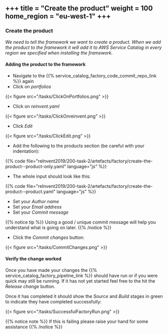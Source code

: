 +++
title = "Create the product"
weight = 100
home_region = "eu-west-1"
+++
---

### Create the product

_We need to tell the framework we want to create a product. When we add the product to the framework it will add it to
AWS Service Catalog in every region we specified when installing the framework._  

#### Adding the product to the framework

- Navigate to the {{% service_catalog_factory_code_commit_repo_link %}} again
- Click on *portfolios*

{{< figure src="/tasks/ClickOnPortfolios.png" >}}

- Click on *reinvent.yaml*

{{< figure src="/tasks/ClickOnreinvent.png" >}}

- Click *Edit*

{{< figure src="/tasks/ClickEdit.png" >}}

- Add the following to the products section (be careful with your indentation):

 {{% code file="reInvent2019/200-task-2/artefacts/factory/create-the-product--product-only.yaml" language="js" %}}
 
- The whole input should look like this:

{{% code file="reInvent2019/200-task-2/artefacts/factory/create-the-product--product.yaml" language="js" %}}
 
- Set your *Author name*
- Set your *Email address*
- Set your *Commit message*

{{% notice tip %}}
Using a good / unique commit message will help you understand what is going on later.
{{% /notice %}}


- Click the *Commit changes* button:

{{< figure src="/tasks/CommitChanges.png" >}}


#### Verify the change worked

Once you have made your changes the {{% service_catalog_factory_pipeline_link %}} should have run or if you were quick 
may still be running.  If it has not yet started feel free to the hit the *Release change* button.

Once it has completed it should show the *Source* and *Build* stages in green to indicate they have completed 
successfully:

{{< figure src="/tasks/SuccessfulFactoryRun.png" >}}

{{% notice note %}}
If this is failing please raise your hand for some assistance
{{% /notice %}}
